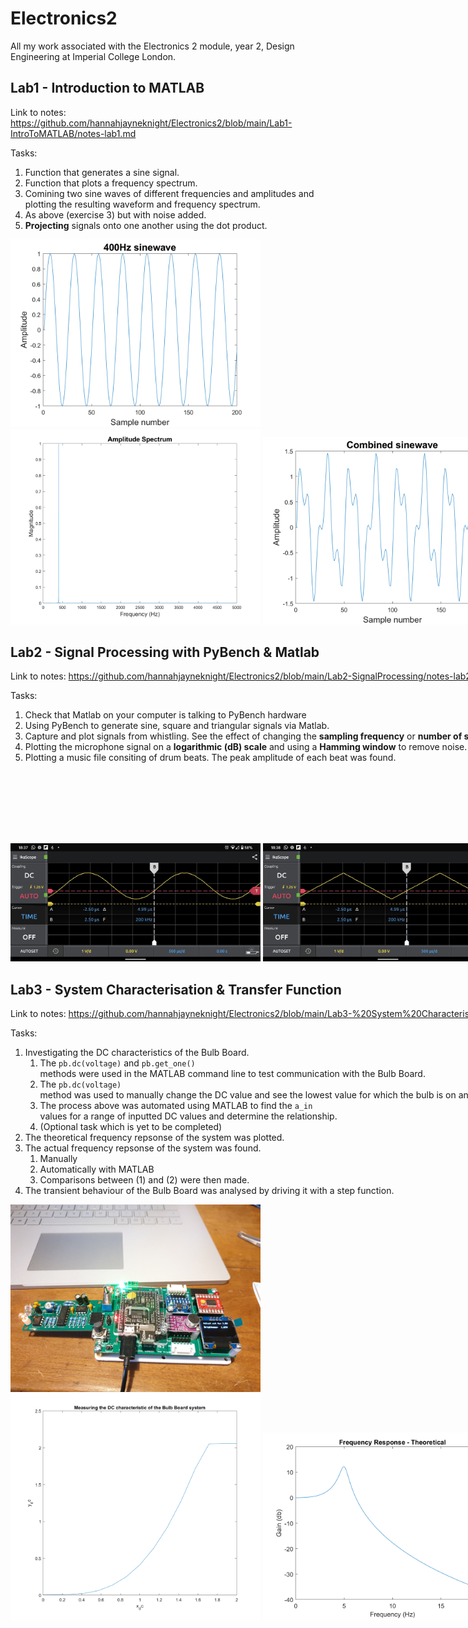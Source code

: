 # Electronics2

All my work associated with the Electronics 2 module, year 2, Design Engineering at Imperial College London.


## Lab1 - Introduction to MATLAB

Link to notes: https://github.com/hannahjayneknight/Electronics2/blob/main/Lab1-IntroToMATLAB/notes-lab1.md <br />

Tasks:
1. Function that generates a sine signal.
2. Function that plots a frequency spectrum.
3. Comining two sine waves of different frequencies and amplitudes and plotting the resulting waveform and frequency spectrum.
4. As above (exercise 3) but with noise added.
5. **Projecting** signals onto one another using the dot product. <br />

<img src="Lab1-IntroToMATLAB/sine_gen_test.png" alt="Simple sine wave" width="400"/> <nobr>
<img src="Lab1-IntroToMATLAB/plot_spec_test.png" alt="Simple frequency spectrum" width="400"/>
<img src="Lab1-IntroToMATLAB/combined_sine_wave.png" alt="Combining sine waves" width="400"/> <nobr>
<img src="Lab1-IntroToMATLAB/analysing_phase_shift.png" alt="Phase shifted" width="400"/>
<img src="Lab1-IntroToMATLAB/noisy_wave.png" alt="Noisy wave time domain" width="400"/> <nobr>
<img src="Lab1-IntroToMATLAB/noisy_wave_spectrum.png" alt="Noisy wave spectrum" width="400"/>

## Lab2 - Signal Processing with PyBench & Matlab

Link to notes: https://github.com/hannahjayneknight/Electronics2/blob/main/Lab2-SignalProcessing/notes-lab2.md <br />

Tasks:
1. Check that Matlab on your computer is talking to PyBench hardware
2. Using PyBench to generate sine, square and triangular signals via Matlab.
3. Capture and plot signals from whistling. See the effect of changing the **sampling frequency** or **number of samples** collected. Used a while loop to continously plot the signal.
4. Plotting the microphone signal on a **logarithmic (dB) scale** and using a **Hamming window** to remove noise.
5. Plotting a music file consiting of drum beats. The peak amplitude of each beat was found.

<img src="Lab2-SignalProcessing/ex2_sine.jpeg" alt="Sine wave" width="400"/> <nobr>
<img src="Lab2-SignalProcessing/ex2_triangle.jpeg" alt="Triangle wave" width="400"/> 
<img src="Lab2-SignalProcessing/ex2_square.jpeg" alt="Square wave" width="400"/> <nobr>
<img src="Lab2-SignalProcessing/weird-sine-wave.jpeg" alt="Weird wave" width="400"/>
<img src="Lab2-SignalProcessing/whistle freq domain.png" alt="Whistle frequency domain" width="400"/> <nobr>
<img src="Lab2-SignalProcessing/whistle time domain.png" alt="Whistle time domain" width="400"/>
<img src="Lab2-SignalProcessing/task4a hamming window spectrum.png" alt="Hamming window spectrum" width="400"/> <nobr>
<img src="Lab2-SignalProcessing/drum.png" alt="Drum beats time domain" width="400"/>
<img src="Lab2-SignalProcessing/drum_energy.png" alt="Energy of drum beats" width="400"/>

## Lab3 -  System Characterisation & Transfer Function

Link to notes: https://github.com/hannahjayneknight/Electronics2/blob/main/Lab3-%20System%20Characterisation%20%26%20Transfer%20Function/notes-lab3.md <br />

Tasks:
1. Investigating the DC characteristics of the Bulb Board.
    1. The ```pb.dc(voltage)``` and  ```pb.get_one()``` methods were used in the MATLAB command line to test communication with the Bulb Board.
    2. The ```pb.dc(voltage)``` method was used to manually change the DC value and see the lowest value for which the bulb is on and the lowest value for which the bulb is at maximum brightness.
    3. The process above was automated using MATLAB to find the ```a_in``` values for a range of inputted DC values and determine the relationship.
    4. (Optional task which is yet to be completed)
2. The theoretical frequency repsonse of the system was plotted.
3. The actual frequency repsonse of the system was found.
    1. Manually
    2. Automatically with MATLAB
    3. Comparisons between (1) and (2) were then made.
4. The transient behaviour of the Bulb Board was analysed by driving it with a step function.

<img src="Lab3- System Characterisation & Transfer Function/setting-up-bulb-board.jpg" alt="Setting up the bulb board" width="400"/><nobr>
<img src="Lab3- System Characterisation & Transfer Function/DC-characteristics-bulb-board.png" alt="DC characteristic of bulb board" width="400"/>
<img src="Lab3- System Characterisation & Transfer Function/theoretical-freq-response.png" alt="Theoretical frequency response" width="400"/> <nobr>
<img src="Lab3- System Characterisation & Transfer Function/manually-finding-freq-response.png" alt="Manually finding frequency response" width="400"/> 
<img src="Lab3- System Characterisation & Transfer Function/ex3a-freq-response.png" alt="Automatically finding frequency response" width="400"/> <nobr>
<img src="Lab3- System Characterisation & Transfer Function/step-respsonse.png" alt="Step response" width="400"/> 
